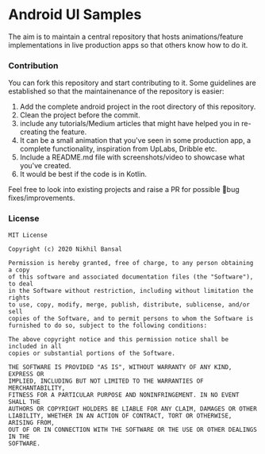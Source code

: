 # Android UI Samples
The aim is to maintain a central repository that hosts animations/feature implementations in live production apps so that others know how to do it.

### Contribution
You can fork this repository and start contributing to it. Some guidelines are established so that the maintainenance of the repository is easier:
1. Add the complete android project in the root directory of this repository.
2. Clean the project before the commit.
3. include any tutorials/Medium articles that might have helped you in re-creating the feature.
4. It can be a small animation that you've seen in some production app, a complete functionality, inspiration from UpLabs, Dribble etc.
5. Include a README.md file with screenshots/video to showcase what you've created.
6. It would be best if the code is in Kotlin.

Feel free to look into existing projects and raise a PR for possible 🐛bug fixes/improvements.

### License
```
MIT License

Copyright (c) 2020 Nikhil Bansal

Permission is hereby granted, free of charge, to any person obtaining a copy
of this software and associated documentation files (the "Software"), to deal
in the Software without restriction, including without limitation the rights
to use, copy, modify, merge, publish, distribute, sublicense, and/or sell
copies of the Software, and to permit persons to whom the Software is
furnished to do so, subject to the following conditions:

The above copyright notice and this permission notice shall be included in all
copies or substantial portions of the Software.

THE SOFTWARE IS PROVIDED "AS IS", WITHOUT WARRANTY OF ANY KIND, EXPRESS OR
IMPLIED, INCLUDING BUT NOT LIMITED TO THE WARRANTIES OF MERCHANTABILITY,
FITNESS FOR A PARTICULAR PURPOSE AND NONINFRINGEMENT. IN NO EVENT SHALL THE
AUTHORS OR COPYRIGHT HOLDERS BE LIABLE FOR ANY CLAIM, DAMAGES OR OTHER
LIABILITY, WHETHER IN AN ACTION OF CONTRACT, TORT OR OTHERWISE, ARISING FROM,
OUT OF OR IN CONNECTION WITH THE SOFTWARE OR THE USE OR OTHER DEALINGS IN THE
SOFTWARE.
```
